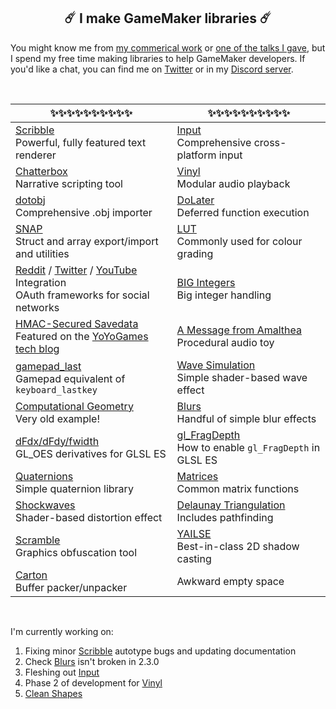 <h2 align="center">☄️️ I make GameMaker libraries ☄️️</h2>

You might know me from [my commerical work](http://www.jujuadams.com/) or [one of the talks I gave](https://www.youtube.com/watch?v=Uj7nr6vSRvs), but I spend my free time making libraries to help GameMaker developers. If you'd like a chat, you can find me on [Twitter](https://twitter.com/jujuadams) or in my [Discord server](https://discord.gg/8krYCqr).

&nbsp;

|✨✨✨✨✨✨✨✨✨✨|✨✨✨✨✨✨✨✨✨✨|
|---------------------------------------------------------------------------------|------------------------------------------------------------------------------------------|
|[Scribble](https://github.com/JujuAdams/scribble)<br>Powerful, fully featured text renderer|[Input](https://github.com/JujuAdams/input)<br>Comprehensive cross-platform input|
|[Chatterbox](https://github.com/JujuAdams/chatterbox)<br>Narrative scripting tool|[Vinyl](https://github.com/JujuAdams/vinyl)<br>Modular audio playback|
|[dotobj](https://github.com/JujuAdams/dotobj)<br>Comprehensive .obj importer|[DoLater](https://github.com/JujuAdams/DoLater)<br>Deferred function execution|
|[SNAP](https://github.com/JujuAdams/SNAP)<br>Struct and array export/import and utilities|[LUT](https://github.com/JujuAdams/LUT)<br>Commonly used for colour grading|
|[Reddit](https://github.com/JujuAdams/reddit-OAuth2) / [Twitter](https://github.com/JujuAdams/Twitter-OAuth1.0a) / [YouTube](https://github.com/JujuAdams/YouTube-OAuth2) Integration<br>OAuth frameworks for social networks|[BIG Integers](https://github.com/JujuAdams/BIG)<br>Big integer handling|
|[HMAC-Secured Savedata](https://github.com/JujuAdams/protect-your-savefiles)<br>Featured on the [YoYoGames tech blog](https://www.yoyogames.com/blog/537/protect-your-savefiles)|[A Message from Amalthea](https://github.com/JujuAdams/meditations)<br>Procedural audio toy|
|[gamepad_last](https://github.com/JujuAdams/gamepad_last)<br>Gamepad equivalent of `keyboard_lastkey`|[Wave Simulation](https://github.com/JujuAdams/Wave-Simulation)<br>Simple shader-based wave effect|
|[Computational Geometry](https://github.com/JujuAdams/computational-geometry)<br>Very old example!|[Blurs](https://github.com/JujuAdams/blurs)<br>Handful of simple blur effects|
|[dFdx/dFdy/fwidth](https://github.com/JujuAdams/GL_OES_standard_derivatives)<br>GL_OES derivatives for GLSL ES|[gl_FragDepth](https://github.com/JujuAdams/gl_FragDepthEXT)<br>How to enable `gl_FragDepth` in GLSL ES|
|[Quaternions](https://github.com/JujuAdams/basic-quaternions)<br>Simple quaternion library|[Matrices](https://github.com/JujuAdams/matrices)<br>Common matrix functions|
|[Shockwaves](https://github.com/JujuAdams/Shockwave)<br>Shader-based distortion effect|[Delaunay Triangulation](https://github.com/JujuAdams/delaunay)<br>Includes pathfinding|
|[Scramble](https://github.com/JujuAdams/Scramble)<br>Graphics obfuscation tool|[YAILSE](https://github.com/JujuAdams/YAILSE)<br>Best-in-class 2D shadow casting|
|[Carton](https://github.com/JujuAdams/Carton)<br>Buffer packer/unpacker|Awkward empty space|

&nbsp;

I'm currently working on:

1. Fixing minor [Scribble](https://github.com/JujuAdams/scribble/) autotype bugs and updating documentation
2. Check [Blurs](https://github.com/JujuAdams/blurs) isn't broken in 2.3.0
3. Fleshing out [Input](https://github.com/JujuAdams/input/)
4. Phase 2 of development for [Vinyl](https://github.com/JujuAdams/vinyl/)
5. [Clean Shapes](https://github.com/JujuAdams/Clean-Shapes)

